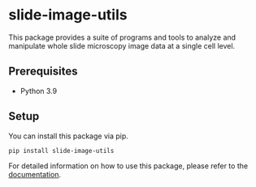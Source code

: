 # slide-image-utils

This package provides a suite of programs and tools to analyze and manipulate 
whole slide microscopy image data at a single cell level.

## Prerequisites

- Python 3.9

## Setup

You can install this package via pip.

```
pip install slide-image-utils
```

For detailed information on how to use this package, please refer to the
[documentation][doc].

[doc]: https://github.com/aminnaghdloo/slide-image-utils/docs/index.md
